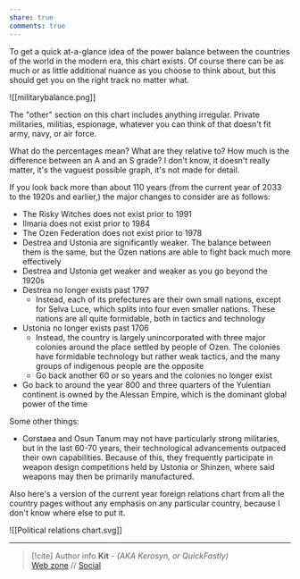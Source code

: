 ```yaml
---
share: true
comments: true
---
```

To get a quick at-a-glance idea of the power balance between the countries of the world in the modern era, this chart exists. Of course there can be as much or as little additional nuance as you choose to think about, but this should get you on the right track no matter what.

![[militarybalance.png]]

The "other" section on this chart includes anything irregular. Private militaries, militias, espionage, whatever you can think of that doesn't fit army, navy, or air force.

What do the percentages mean? What are they relative to? How much is the difference between an A and an S grade? I don't know, it doesn't really matter, it's the vaguest possible graph, it's not made for detail.

If you look back more than about 110 years (from the current year of 2033 to the 1920s and earlier,) the major changes to consider are as follows:
- The Risky Witches does not exist prior to 1991
- Ilmaria does not exist prior to 1984
- The Ozen Federation does not exist prior to 1978
- Destrea and Ustonia are significantly weaker. The balance between them is the same, but the Ozen nations are able to fight back much more effectively
- Destrea and Ustonia get weaker and weaker as you go beyond the 1920s
- Destrea no longer exists past 1797
	- Instead, each of its prefectures are their own small nations, except for Selva Luce, which splits into four even smaller nations. These nations are all quite formidable, both in tactics and technology
- Ustonia no longer exists past 1706
	- Instead, the country is largely unincorporated with three major colonies around the place settled by people of Ozen. The colonies have formidable technology but rather weak tactics, and the many groups of indigenous people are the opposite
	- Go back another 60 or so years and the colonies no longer exist
- Go back to around the year 800 and three quarters of the Yulentian continent is owned by the Alessan Empire, which is the dominant global power of the time

Some other things:
- Corstaea and Osun Tanum may not have particularly strong militaries, but in the last 60-70 years, their technological advancements outpaced their own capabilities. Because of this, they frequently participate in weapon design competitions held by Ustonia or Shinzen, where said weapons may then be primarily manufactured.

Also here's a version of the current year foreign relations chart from all the country pages without any emphasis on any particular country, because I don't know where else to put it.

![[Political relations chart.svg]]

-----
> [!cite] Author info
> **Kit** - *(AKA Kerosyn, or QuickFastly)*\
> [Web zone](https://kerosyn.link) // [Social](https://a.tripulse.link/@kit)